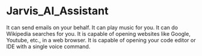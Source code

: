 # Jarvis_AI_Assistant
 It can send emails on your behalf.
 It can play music for you.
 It can do Wikipedia searches for you.
 It is capable of opening websites like Google, Youtube, etc., in a web browser.
 It is capable of opening your code editor or IDE with a single voice command.

